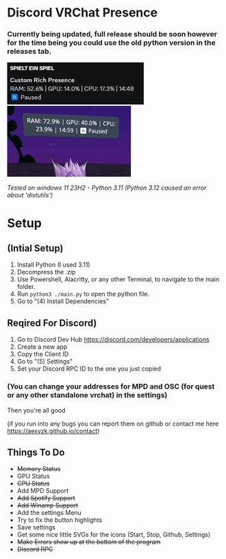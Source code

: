# Discord VRChat Presence
### Currently being updated, full release should be soon however for the time being you could use the old python version in the releases tab.

 ![alt text](https://github.com/aethefurry/discord-vrchat-presence/blob/main/example/discord.png?raw=true)
 ![alt text](https://github.com/aethefurry/discord-vrchat-presence/blob/main/example/vrc.png?raw=true)

*Tested on windows 11 23H2 - Python 3.11 (Python 3.12 caused an error about 'distutils')*

# Setup

## (Intial Setup)
1. Install Python (I used 3.11)
2. Decompress the .zip
3. Use Powershell, Alacritty, or any other Terminal, to navigate to the main folder.
4. Run `python3 ./main.py` to open the python file.
5. Go to "(4) Install Dependencies"

## Reqired For Discord)
1. Go to Discord Dev Hub https://discord.com/developers/applications
2. Create a new app
3. Copy the Client ID
4. Go to "(5) Settings"
5. Set your Discord RPC ID to the one you just copied

### (You can change your addresses for MPD and OSC (for quest or any other standalone vrchat) in the settings)

Then you're all good

(if you run into any bugs you can report them on github or contact me here https://aexyzk.github.io/contact)

## Things To Do
 - ~~Memory Status~~
 - GPU Status
 - ~~CPU Status~~
 - Add MPD Support
 - ~~Add Spotify Support~~
 - ~~Add Winamp Support~~
 - Add the settings Menu
 - Try to fix the button highlights
 - Save settings
 - Get some nice little SVGs for the icons (Start, Stop, Github, Settings)
 - ~~Make Errors show up at the bottom of the program~~
 - ~~Discord RPC~~
